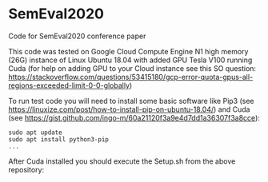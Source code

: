 # SemEval2020
Code for SemEval2020 conference paper

This code was tested on Google Cloud Compute Engine N1 high memory (26G) instance of Linux Ubuntu 18.04 with added GPU Tesla V100 running Cuda (for help on adding GPU to your Cloud instance see this SO question: https://stackoverflow.com/questions/53415180/gcp-error-quota-gpus-all-regions-exceeded-limit-0-0-globally)

To run test code you will need to install some basic software like Pip3 (see https://linuxize.com/post/how-to-install-pip-on-ubuntu-18.04/) and Cuda (see https://gist.github.com/ingo-m/60a21120f3a9e4d7dd1a36307f3a8cce):

```
sudo apt update
sudo apt install python3-pip
...

```

After Cuda installed you should execute the Setup.sh from the above repository:

```

```


